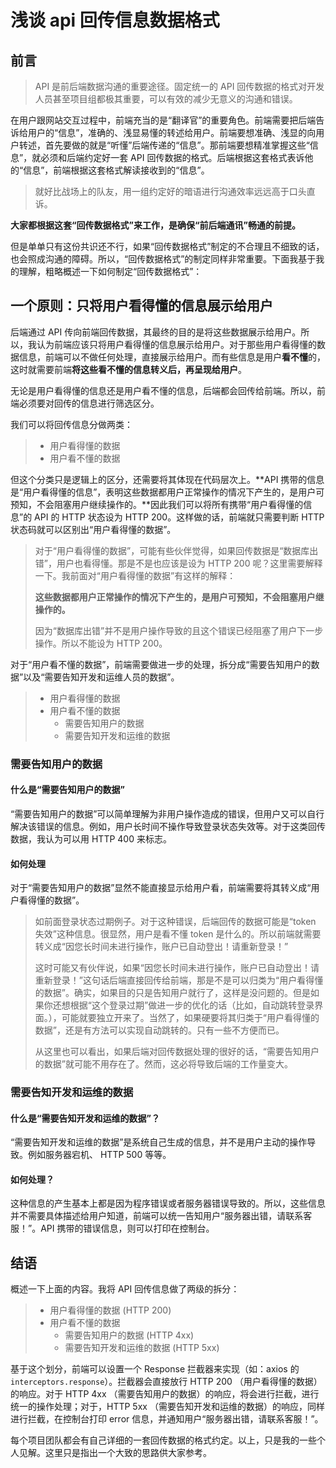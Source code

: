 ﻿# 浅谈 api 回传信息数据格式

## 前言

> API 是前后端数据沟通的重要途径。固定统一的 API 回传数据的格式对开发人员甚至项目组都极其重要，可以有效的减少无意义的沟通和错误。

在用户跟网站交互过程中，前端充当的是“翻译官”的重要角色。前端需要把后端告诉给用户的“信息”，准确的、浅显易懂的转述给用户。前端要想准确、浅显的向用户转述，首先要做的就是“听懂”后端传递的“信息”。那前端要想精准掌握这些“信息”，就必须和后端约定好一套 API 回传数据的格式。后端根据这套格式表诉他的“信息”，前端根据这套格式解读接收到的“信息”。

> 就好比战场上的队友，用一组约定好的暗语进行沟通效率远远高于口头直诉。

**大家都根据这套“回传数据格式”来工作，是确保“前后端通讯”畅通的前提。**

但是单单只有这份共识还不行，如果“回传数据格式”制定的不合理且不细致的话，也会照成沟通的障碍。所以，“回传数据格式”的制定同样非常重要。下面我基于我的理解，粗略概述一下如何制定“回传数据格式”：

## 一个原则：只将用户看得懂的信息展示给用户

后端通过 API 传向前端回传数据，其最终的目的是将这些数据展示给用户。所以，我认为前端应该只将用户看得懂的信息展示给用户。对于那些用户看得懂的数据信息，前端可以不做任何处理，直接展示给用户。而有些信息是用户**看不懂**的，这时就需要前端**将这些看不懂的信息转义后，再呈现给用户**。

无论是用户看得懂的信息还是用户看不懂的信息，后端都会回传给前端。所以，前端必须要对回传的信息进行筛选区分。

我们可以将回传信息分做两类：

> - 用户看得懂的数据
> - 用户看不懂的数据

但这个分类只是逻辑上的区分，还需要将其体现在代码层次上。**API 携带的信息是“用户看得懂的信息”，表明这些数据都用户正常操作的情况下产生的，是用户可预知，不会阻塞用户继续操作的。**因此我们可以将所有携带“用户看得懂的信息”的 API 的 HTTP 状态设为 HTTP 200。这样做的话，前端就只需要判断 HTTP 状态码就可以区别出“用户看得懂的数据”。

> 对于“用户看得懂的数据”，可能有些伙伴觉得，如果回传数据是“数据库出错”，用户也看得懂。那是不是也应该是设为 HTTP 200 呢？这里需要解释一下。我前面对“用户看得懂的数据”有这样的解释：
>
> **这些数据都用户正常操作的情况下产生的，是用户可预知，不会阻塞用户继操作的。**
>
> 因为“数据库出错”并不是用户操作导致的且这个错误已经阻塞了用户下一步操作。所以不能设为 HTTP 200。

对于“用户看不懂的数据”，前端需要做进一步的处理，拆分成“需要告知用户的数据”以及“需要告知开发和运维人员的数据”。

> - 用户看得懂的数据
> - 用户看不懂的数据
>   - 需要告知用户的数据
>   - 需要告知开发和运维的数据

### 需要告知用户的数据

#### 什么是“需要告知用户的数据”

“需要告知用户的数据”可以简单理解为非用户操作造成的错误，但用户又可以自行解决该错误的信息。例如，用户长时间不操作导致登录状态失效等。对于这类回传数据，我认为可以用 HTTP 400 来标志。

#### 如何处理

对于“需要告知用户的数据”显然不能直接显示给用户看，前端需要将其转义成“用户看得懂的数据”。

> 如前面登录状态过期例子。对于这种错误，后端回传的数据可能是“token 失效”这种信息。很显然，用户是看不懂 token 是什么的。所以前端就需要转义成“因您长时间未进行操作，账户已自动登出！请重新登录！”
>
> 这时可能又有伙伴说，如果“因您长时间未进行操作，账户已自动登出！请重新登录！”这句话后端直接回传给前端，那是不是可以归类为“用户看得懂的数据”。确实，如果目的只是告知用户就行了，这样是没问题的。但是如果你还想根据“这个登录过期”做进一步的优化的话（比如，自动跳转登录界面。），可能就要独立开来了。当然了，如果硬要将其归类于“用户看得懂的数据”，还是有方法可以实现自动跳转的。只有一些不方便而已。
>
> 从这里也可以看出，如果后端对回传数据处理的很好的话，“需要告知用户的数据”就可能不用存在了。然而，这必将导致后端的工作量变大。

### 需要告知开发和运维的数据

#### 什么是“需要告知开发和运维的数据”？

“需要告知开发和运维的数据”是系统自己生成的信息，并不是用户主动的操作导致。例如服务器宕机、 HTTP 500 等等。

#### 如何处理？

这种信息的产生基本上都是因为程序错误或者服务器错误导致的。所以，这些信息并不需要具体描述给用户知道，前端可以统一告知用户“服务器出错，请联系客服！”。API 携带的错误信息，则可以打印在控制台。

## 结语

概述一下上面的内容。我将 API 回传信息做了两级的拆分：

> - 用户看得懂的数据 (HTTP 200)
> - 用户看不懂的数据
>   - 需要告知用户的数据 (HTTP 4xx)
>   - 需要告知开发和运维的数据 (HTTP 5xx)

基于这个划分，前端可以设置一个 Response 拦截器来实现（如：axios 的 `interceptors.response`）。拦截器会直接放行 HTTP 200 （用户看得懂的数据） 的响应。对于 HTTP 4xx （需要告知用户的数据）的响应，将会进行拦截，进行统一的操作处理；对于，HTTP 5xx （需要告知开发和运维的数据）的响应，同样进行拦截，在控制台打印 error 信息，并通知用户“服务器出错，请联系客服！”。

每个项目团队都会有自己详细的一套回传数据的格式约定。以上，只是我的一些个人见解。这里只是指出一个大致的思路供大家参考。
